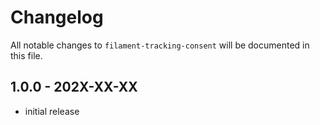 # Changelog

All notable changes to `filament-tracking-consent` will be documented in this file.

## 1.0.0 - 202X-XX-XX

- initial release
